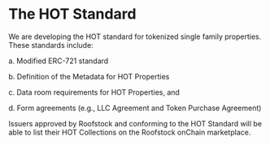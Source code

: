 # The HOT Standard

We are developing the HOT standard for tokenized single family properties. These standards include:

a. Modified ERC-721 standard

b. Definition of the Metadata for HOT Properties

c. Data room requirements for HOT Properties, and&#x20;

d. Form agreements (e.g., LLC Agreement and Token Purchase Agreement)

Issuers approved by Roofstock and conforming to the HOT Standard will be able to list their HOT Collections on the Roofstock onChain marketplace.
